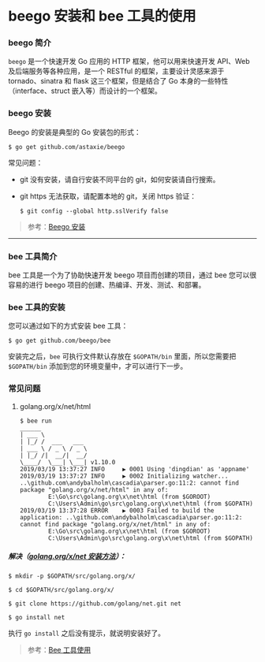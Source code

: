 # beego 安装和 bee 工具的使用

### beego 简介

`beego` 是一个快速开发 Go 应用的 HTTP 框架，他可以用来快速开发 API、Web 及后端服务等各种应用，是一个 RESTful 的框架，主要设计灵感来源于 tornado、sinatra 和 flask 这三个框架，但是结合了 Go 本身的一些特性（interface、struct 嵌入等）而设计的一个框架。

### beego 安装

Beego 的安装是典型的 Go 安装包的形式：

```shell
$ go get github.com/astaxie/beego
```

常见问题：

- git 没有安装，请自行安装不同平台的 git，如何安装请自行搜索。

- git https 无法获取，请配置本地的 git，关闭 https 验证：

  ```shell
  $ git config --global http.sslVerify false
  ```

> 参考：[Beego 安装](https://beego.me/docs/install/)

---



### bee 工具简介

bee 工具是一个为了协助快速开发 beego 项目而创建的项目，通过 bee 您可以很容易的进行 beego 项目的创建、热编译、开发、测试、和部署。

### bee 工具的安装

您可以通过如下的方式安装 bee 工具：

```shell
$ go get github.com/beego/bee
```

安装完之后，`bee` 可执行文件默认存放在 `$GOPATH/bin` 里面，所以您需要把 `$GOPATH/bin` 添加到您的环境变量中，才可以进行下一步。



### 常见问题

1. golang.org/x/net/html

   ```shell
   $ bee run
   ______
   | ___ \
   | |_/ /  ___   ___
   | ___ \ / _ \ / _ \
   | |_/ /|  __/|  __/
   \____/  \___| \___| v1.10.0
   2019/03/19 13:37:27 INFO     ▶ 0001 Using 'dingdian' as 'appname'
   2019/03/19 13:37:27 INFO     ▶ 0002 Initializing watcher...
   ..\github.com\andybalholm\cascadia\parser.go:11:2: cannot find package "golang.org/x/net/html" in any of:
           E:\Go\src\golang.org\x\net\html (from $GOROOT)
           C:\Users\Admin\go\src\golang.org\x\net\html (from $GOPATH)
   2019/03/19 13:37:28 ERROR    ▶ 0003 Failed to build the application: ..\github.com\andybalholm\cascadia\parser.go:11:2: cannot find package "golang.org/x/net/html" in any of:
           E:\Go\src\golang.org\x\net\html (from $GOROOT)
           C:\Users\Admin\go\src\golang.org\x\net\html (from $GOPATH)
   ```

##### 解决（[golang.org/x/net 安装方法](https://blog.csdn.net/xie1xiao1jun/article/details/79421136)）：

```shell
$ mkdir -p $GOPATH/src/golang.org/x/
```

```shell
$ cd $GOPATH/src/golang.org/x/
```

```shell
$ git clone https://github.com/golang/net.git net
```

```shell
$ go install net
```

执行 `go install` 之后没有提示，就说明安装好了。

> 参考：[Bee 工具使用](https://beego.me/docs/install/bee.md)